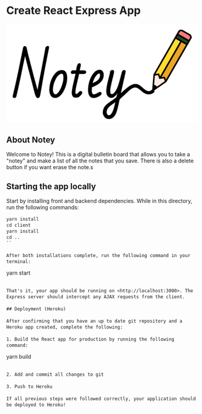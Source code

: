 # Create React Express App

![alt tag](./client/src/components/Nav/img/notey_logo.png)

## About Notey

Welcome to Notey!
This is a digital bulletin board that allows you to take a "notey" and make a list of all the notes that you save. There is also a delete button if you want erase the note.s

## Starting the app locally

Start by installing front and backend dependencies. While in this directory, run the following commands:

```
yarn install
cd client
yarn install
cd ..
``

After both installations complete, run the following command in your terminal:

```
yarn start
```

That's it, your app should be running on <http://localhost:3000>. The Express server should intercept any AJAX requests from the client.

## Deployment (Heroku)

After confirming that you have an up to date git repository and a Heroku app created, complete the following:

1. Build the React app for production by running the following command:

```
yarn build
```

2. Add and commit all changes to git

3. Push to Heroku

If all previous steps were followed correctly, your application should be deployed to Heroku!
